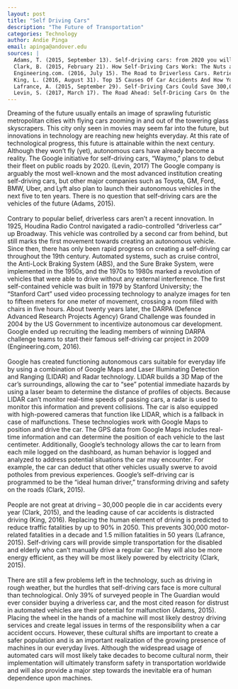 ```yaml
---
layout: post
title: "Self Driving Cars"
description: "The Future of Transportation"
categories: Technology
author: Andie Pinga
email: apinga@andover.edu
sources: |
  Adams, T. (2015, September 13). Self-driving cars: from 2020 you will become a permanent backseat driver. Retrieved March 26, 2017, from The Guardian website: https://www.theguardian.com/technology/2015/sep/13/self-driving-cars-bmw-google- 2020-driving<br>
  Clark, B. (2015, February 21). How Self-Driving Cars Work: The Nuts and Bolts Behind Google’s Autonomous Car Program. Retrieved March 26, 2017, from Make Use Of website: http://www.makeuseof.com/tag/how-self-driving-cars-work-the-nuts-and-bolts-behind-googles-autonomous-car-program/<br>
  Engineering.com. (2016, July 15). The Road to Driverless Cars. Retrieved March 26, 2017, from Engineering.com website: http://www.engineering.com/DesignerEdge/DesignerEdgeArticles/ArticleID/12665/The-Road-to-Driverless-Cars-1925--2025.aspx<br>
  King, L. (2016, August 31). Top 15 Causes Of Car Accidents And How You Can Prevent Them. Retrieved March 26, 2017, from The Huffington Post website: http://www.huffingtonpost.com/laiza-king-/top-15-causes-of-car-accidents_b_11722196.html<br>
  Lafrance, A. (2015, September 29). Self-Driving Cars Could Save 300,000 Lives per Decade in America. Retrieved March 26, 2017, from The Atlantic website: https://www.theatlantic.com/technology/archive/2015/09/self-driving-cars-could-save-300000-lives-per-decade-in-america/407956/<br>
  Levin, S. (2017, March 17). The Road Ahead: Self-Dricing Cars On the Brink of a Revolution in California. Retrieved March 26, 2017, from The Guardian website: https://www.theguardian.com/technology/2017/mar/17/self-driving-cars-california-regulation-google-uber-tesla<br>
---
```

Dreaming of the future usually entails an image of sprawling futuristic metropolitan cities with flying cars zooming in and out of the towering glass skyscrapers. This city only seen in movies may seem far into the future, but innovations in technology are reaching new heights everyday. At this rate of technological progress, this future is attainable within the next century. Although they won’t fly (yet), autonomous cars have already become a reality. The Google initiative for self-driving cars, “Waymo,” plans to debut their fleet on public roads by 2020. (Levin, 2017) The Google company is arguably the most well-known and the most advanced institution creating self-driving cars, but other major companies such as Toyota, GM, Ford, BMW, Uber, and Lyft also plan to launch their autonomous vehicles in the next five to ten years. There is no question that self-driving cars are the vehicles of the future (Adams, 2015).<br><br>
Contrary to popular belief, driverless cars aren’t a recent innovation. In 1925, Houdina Radio Control navigated a radio-controlled “driverless car” up Broadway. This vehicle was controlled by a second car from behind, but still marks the first movement towards creating an autonomous vehicle. Since then, there has only been rapid progress on creating a self-driving car throughout the 19th century. Automated systems, such as cruise control, the Anti-Lock Braking System (ABS), and the Sure Brake System, were implemented in the 1950s, and the 1970s to 1980s marked a revolution of vehicles that were able to drive without any external interference. The first self-contained vehicle was built in 1979 by Stanford University; the “Stanford Cart” used video processing technology to analyze images for ten to fifteen meters for one meter of movement, crossing a room filled with chairs in five hours. About twenty years later, the DARPA (Defence Advanced Research Projects Agency) Grand Challenge was founded in 2004 by the US Government to incentivize autonomous car development. Google ended up recruiting the leading members of winning DARPA challenge teams to start their famous self-driving car project in 2009 (Engineering.com, 2016).<br><br>
Google has created functioning autonomous cars suitable for everyday life by using a combination of Google Maps and Laser Illuminating Detection and Ranging (LIDAR) and Radar technology. LIDAR builds a 3D Map of the car’s surroundings, allowing the car to “see” potential immediate hazards by using a laser beam to determine the distance of profiles of objects. Because LIDAR can’t monitor real-time speeds of passing cars, a radar is used to monitor this information and prevent collisions. The car is also equipped with high-powered cameras that function like LIDAR, which is a fallback in case of malfunctions. These technologies work with Google Maps to position and drive the car. The GPS data from Google Maps includes real-time information and can determine the position of each vehicle to the last centimeter. Additionally, Google’s technology allows the car to learn from each mile logged on the dashboard, as human behavior is logged and analyzed to address potential situations the car may encounter. For example, the car can deduct that other vehicles usually swerve to avoid potholes from previous experiences. Google’s self-driving car is programmed to be the “ideal human driver,” transforming driving and safety on the roads (Clark, 2015).
<br><br>
People are not great at driving – 30,000 people die in car accidents every year (Clark, 2015), and the leading cause of car accidents is distracted driving (King, 2016). Replacing the human element of driving is predicted to reduce traffic fatalities by up to 90% in 2050. This prevents 300,000 motor-related fatalities in a decade and 1.5 million fatalities in 50 years (Lafrance, 2015). Self-driving cars will provide simple transportation for the disabled and elderly who can’t manually drive a regular car. They will also be more energy efficient, as they will be most likely powered by electricity (Clark, 2015).<br><br>
There are still a few problems left in the technology, such as driving in rough weather, but the hurdles that self-driving cars face is more cultural than technological. Only 39% of surveyed people in The Guardian would ever consider buying a driverless car, and the most cited reason for distrust in automated vehicles are their potential for malfunction (Adams, 2015). Placing the wheel in the hands of a machine will most likely destroy driving services and create legal issues in terms of the responsibility when a car accident occurs. However, these cultural shifts are important to create a safer population and is an important realization of the growing presence of machines in our everyday lives. Although the widespread usage of automated cars will most likely take decades to become cultural norm, their implementation will ultimately transform safety in transportation worldwide and will also provide a major step towards the inevitable era of human dependence upon machines.
